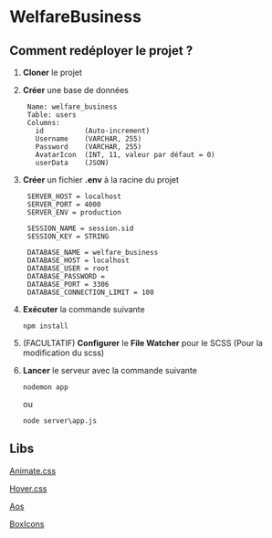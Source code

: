 # WelfareBusiness

## Comment redéployer le projet ?

1. **Cloner** le projet
2. **Créer** une base de données
   
   ```
    Name: welfare_business
    Table: users
    Columns:
      id          (Auto-increment)
      Username    (VARCHAR, 255)
      Password    (VARCHAR, 255)
      AvatarIcon  (INT, 11, valeur par défaut = 0)
      userData    (JSON)
   ```

4. **Créer** un fichier **.env** à la racine du projet

   ```
    SERVER_HOST = localhost
    SERVER_PORT = 4000
    SERVER_ENV = production

    SESSION_NAME = session.sid
    SESSION_KEY = STRING

    DATABASE_NAME = welfare_business
    DATABASE_HOST = localhost
    DATABASE_USER = root
    DATABASE_PASSWORD =
    DATABASE_PORT = 3306
    DATABASE_CONNECTION_LIMIT = 100
   ```

4. **Exécuter** la commande suivante
 
   ```
   npm install
   ```

5. (FACULTATIF) **Configurer** le **File Watcher** pour le SCSS (Pour la modification du scss)
6. **Lancer** le serveur avec la commande suivante
 
   ```
   nodemon app
   ```
   ou 
   ```
   node server\app.js
   ```
   
## Libs

[Animate.css](https://animate.style/)

[Hover.css](https://ianlunn.github.io/Hover/)

[Aos](https://michalsnik.github.io/aos/)

[BoxIcons](https://boxicons.com/)
